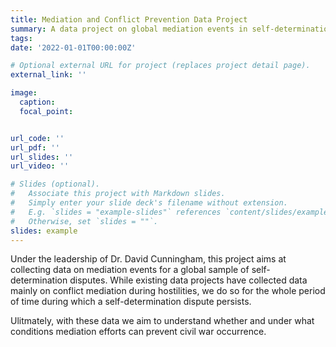 ```yaml
---
title: Mediation and Conflict Prevention Data Project
summary: A data project on global mediation events in self-determination disputes.
tags:
date: '2022-01-01T00:00:00Z'

# Optional external URL for project (replaces project detail page).
external_link: ''

image:
  caption: 
  focal_point:


url_code: ''
url_pdf: ''
url_slides: ''
url_video: ''

# Slides (optional).
#   Associate this project with Markdown slides.
#   Simply enter your slide deck's filename without extension.
#   E.g. `slides = "example-slides"` references `content/slides/example-slides.md`.
#   Otherwise, set `slides = ""`.
slides: example
---
```


Under the leadership of Dr. David Cunningham, this project aims at collecting data on mediation events for a global sample of self-determination disputes. While existing data projects have collected data mainly on conflict mediation during hostilities, we do so for the whole period of time during which a self-determination dispute persists. 

Ulitmately, with these data we aim to understand whether and under what conditions mediation efforts can prevent civil war occurrence.

